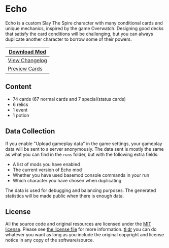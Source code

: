 # Echo

Echo is a custom Slay The Spire character with many conditional cards and unique mechanics, inspired by the game
Overwatch. Designing good decks that satisfy the card conditions will be challenging, but you can always duplicate
another character to borrow some of their powers.

| **[Download Mod](https://github.com/hlysine/EchoMod/releases/latest/)** |
|-------------------------------------------------------------------------|
| [View Changelog](CHANGELOG.md)                                          |
| [Preview Cards](https://sts-echo.vercel.app/cards)                      |

## Content

- 74 cards (67 normal cards and 7 special/status cards)
- 6 relics
- 1 event
- 1 potion

## Data Collection

If you enable "Upload gameplay data" in the game settings, your gameplay data will be sent to a server anonymously. The
data sent is mostly the same as what you can find in the `runs` folder, but with the following extra fields:

- A list of mods you have enabled
- The current version of Echo mod
- Whether you have used basemod console commands in your run
- Which character you have chosen when duplicating

The data is used for debugging and balancing purposes. The generated statistics will be made public when there is enough
data.

## License

All the source code and original resources are licensed under
the [MIT license](https://opensource.org/licenses/MIT). Please see [the license file](LICENSE) for more
information. [tl;dr](https://tldrlegal.com/license/mit-license) you can do whatever you want as long as you include the
original copyright and license notice in any copy of the software/source.
